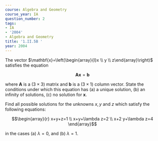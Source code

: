 ```yaml
---
course: Algebra and Geometry
course_year: IA
question_number: 2
tags:
- IA
- '2004'
- Algebra and Geometry
title: '1.II.5B '
year: 2004
---
```



The vector $\mathbf{x}=\left(\begin{array}{l}x \\ y \\ z\end{array}\right)$ satisfies the equation

$$\mathbf{A} \mathbf{x}=\mathbf{b}$$

where $\mathbf{A}$ is a $(3 \times 3)$ matrix and $\mathbf{b}$ is a $(3 \times 1)$ column vector. State the conditions under which this equation has (a) a unique solution, (b) an infinity of solutions, (c) no solution for $\mathbf{x}$.

Find all possible solutions for the unknowns $x, y$ and $z$ which satisfy the following equations:

$$\begin{array}{r}
x+y+z=1 \\
x+y+\lambda z=2 \\
x+2 y+\lambda z=4
\end{array}$$

in the cases (a) $\lambda=0$, and (b) $\lambda=1$.